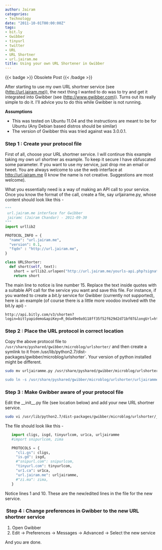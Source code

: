 ```yaml
---
author: Jairam
categories:
- Technology
date: "2011-10-01T00:00:00Z"
tags:
- bit.ly
- Gwibber
- tinyurl
- twitter
- URL
- URL Shortner
- url.jairam.me
title: Using your own URL Shortener in Gwibber
---
```

{{< badge >}}
Obsolete Post
{{< /badge >}}

After starting to use my own URL shortner service (see (http://url.jairam.me)), the next thing I wanted to do was to try and get it integrated into Gwibber (see (http://www.gwibber.com)). Turns out its really simple to do it. I'll advice you to do this while Gwibber is not running.

**Assumptions**

  * This was tested on Ubuntu 11.04 and the instructions are meant to be for Ubuntu (Any Debian based distros should be similar)
  * The version of Gwibber this was tried against was 3.0.0.1.

### Step 1 : Create your protocol file

First of all, choose your URL shortner service. I will continue this example taking my own url shortner as example. To keep it secure I have obfuscated some parameter. If you want to use my service, just drop me an email or tweet. You are always welcome to use the web interface at <http://url.jairam.me> (I know the name is not creative. Suggestions are most welcome).

What you essentially need is a way of making an API call to your service. Once you know the format of the call, create a file, say urljairame.py, whose content should look like this -

```python
"""
 url.jairam.me interface for Gwibber
 jairamc (Jairam Chandar) - 2011-09-30
"""
import urllib2

PROTOCOL_INFO = {
  "name": "url.jairam.me",
  "version": 0.1,
  "fqdn" : "http://url.jairam.me",
}

class URLShorter:
  def short(self, text):
    short = urllib2.urlopen("http://url.jairam.me/yourls-api.php?signature=xxxxxxxxxx&action=shorturl&format=simple&url=%s" % urllib2.quote(text)).read()
    return short
```

The main line to notice is line number 15. Replace the text inside quotes with a suitable API call for the service you want and save this file. For instance, if you wanted to create a _bit.ly_ service for Gwibber (currently not supported), here is an example (of course there is a little more voodoo involved with the bit.ly api) -

```
http://api.bitly.com/v3/shorten?login=bitlyapidemo&apiKey=R_0da49e0a9118ff35f52f629d2d71bf07&longUrl=http%3A%2F%2Fbetaworks.com%2F&format=txt
```

### Step 2 : Place the URL protocol in correct location

Copy the above protocol file to `/usr/share/pyshared/gwibber/microblog/urlshorter/` and then create a symlink to it from /usr/lib/python2.7/dist-packages/gwibber/microblog/urlshorter`. Your version of python installed might be different.

```sh
sudo mv urljairamme.py /usr/share/pyshared/gwibber/microblog/urlshorter/"

sudo ln -s /usr/share/pyshared/gwibber/microblog/urlshorter/urljairamme.py /usr/lib/python2.7/dist-packages/gwibber/microblog/urlshorter/urljairamme.py
```

### Step 3 : Make Gwibber aware of your protocol file

Edit the \_\_init\_\_.py file (see location below) and add your new URL shortner service.

```sh
sudo vi /usr/lib/python2.7/dist-packages/gwibber/microblog/urlshorter/__init__.py
```

The file should look like this -

``` python
   import cligs, isgd, tinyurlcom, ur1ca, urljairamme
   #import snipurlcom, zima

   PROTOCOLS = {
     "cli.gs": cligs,
     "is.gd": isgd,
     #"snipurl.com": snipurlcom,
     "tinyurl.com": tinyurlcom,
     "ur1.ca": ur1ca,
     "url.jairam.me": urljairamme,
     #"zi.ma": zima,
   }
```

Notice lines 1 and 10. These are the new/edited lines in the file for the new service.

###  Step 4 : Change preferences in Gwibber to the new URL shortner service

  1. Open Gwibber
  2. Edit -> Preferences -> Messages -> Advanced -> Select the new service


And you are done.
